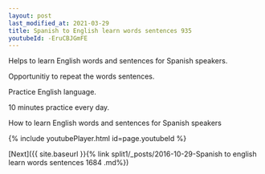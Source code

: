 ```yaml
---
layout: post
last_modified_at: 2021-03-29
title: Spanish to English learn words sentences 935 
youtubeId: -EruCBJGmFE
---
```

 
 
Helps to learn English words and sentences for Spanish speakers.

Opportunitiy to repeat the words sentences. 

Practice English language. 
 
10 minutes practice every day. 
 
How to learn English words and sentences for Spanish speakers 
 
{% include youtubePlayer.html id=page.youtubeId %}
 
 
[Next]({{ site.baseurl }}{% link  split1/_posts/2016-10-29-Spanish to english learn words sentences 1684 .md%})
 
